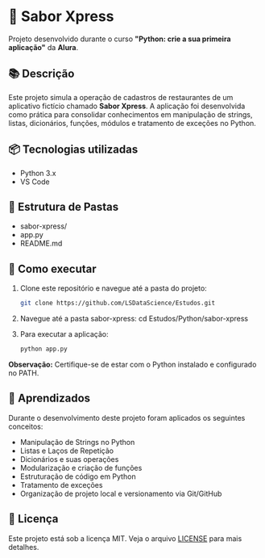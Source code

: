 # 📌 Sabor Xpress

Projeto desenvolvido durante o curso **"Python: crie a sua primeira aplicação"** da **Alura**.

## 📚 Descrição

Este projeto simula a operação de cadastros de restaurantes de um aplicativo fictício chamado **Sabor Xpress**. A aplicação foi desenvolvida como prática para consolidar conhecimentos em manipulação de strings, listas, dicionários, funções, módulos e tratamento de exceções no Python.

## 📦 Tecnologias utilizadas

- Python 3.x
- VS Code

## 📁 Estrutura de Pastas

* sabor-xpress/
* app.py
* README.md

## 🚀 Como executar

1. Clone este repositório e navegue até a pasta do projeto:

   ```bash
   git clone https://github.com/LSDataScience/Estudos.git

   ```

2. Navegue até a pasta sabor-xpress:
   cd Estudos/Python/sabor-xpress

3. Para executar a aplicação:
   ```bash
   python app.py

   ```
**Observação:** Certifique-se de estar com o Python instalado e configurado no PATH.

## 📓 Aprendizados

Durante o desenvolvimento deste projeto foram aplicados os seguintes conceitos:

- Manipulação de Strings no Python
- Listas e Laços de Repetição
- Dicionários e suas operações
- Modularização e criação de funções
- Estruturação de código em Python
- Tratamento de exceções
- Organização de projeto local e versionamento via Git/GitHub

## 📜 Licença

Este projeto está sob a licença MIT. Veja o arquivo [LICENSE](../LICENSE) para mais detalhes.
